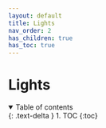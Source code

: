 ```yaml
---
layout: default
title: Lights
nav_order: 2
has_children: true
has_toc: true
---
```


# Lights

<details open markdown="block">
  <summary>
    Table of contents
  </summary>
  {: .text-delta }
1. TOC
{:toc}
</details>   